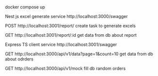 docker compose up

Nest js
excel generate service
http://localhost:3000/swagger

POST http://localhost:3001/report/
create task to generate excels

GET http://localhost:3001/report/:id
get data from db about report

Express TS
client service
http://localhost:3001/swagger

GET http://localhost:3000/api/v1/data?page=1&count=10
get data from db about odrders

GET http://localhost:3000/api/v1/mock
fill db random orders